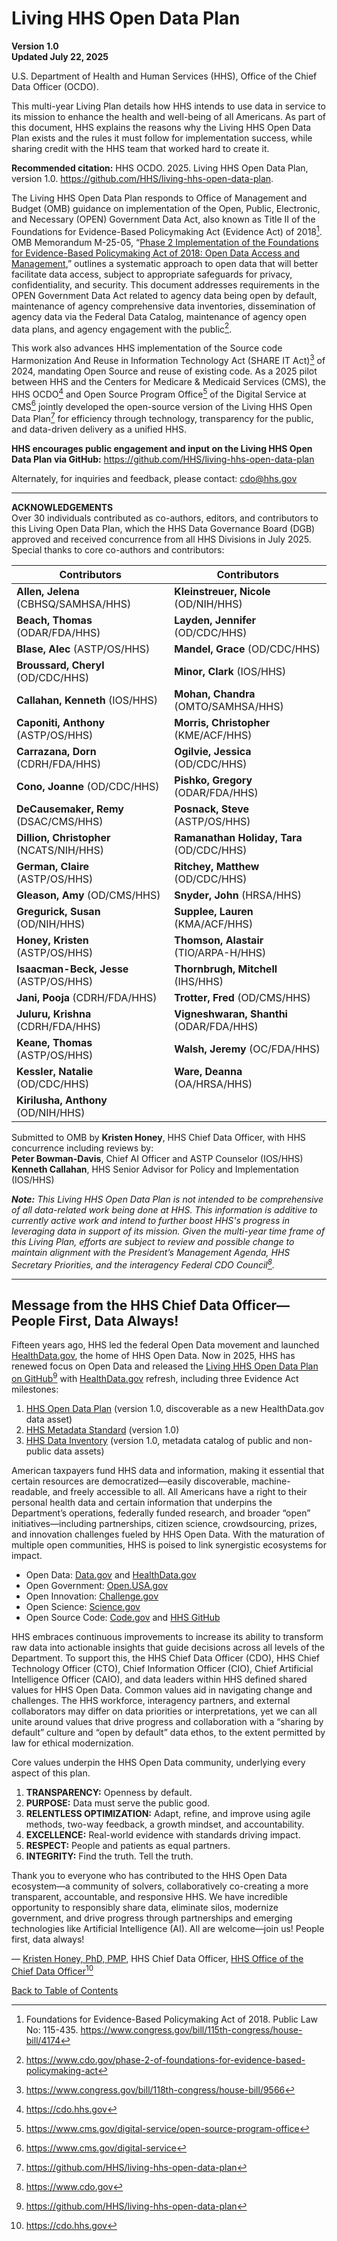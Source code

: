 # Living HHS Open Data Plan

**Version 1.0**  
**Updated July 22, 2025**  

U.S. Department of Health and Human Services (HHS), Office of the Chief Data Officer (OCDO).  

This multi-year Living Plan details how HHS intends to use data in service to its mission to enhance the health and well-being of all Americans. As part of this document, HHS explains the reasons why the Living HHS Open Data Plan exists and the rules it must follow for implementation success, while sharing credit with the HHS team that worked hard to create it.  

**Recommended citation:** HHS OCDO. 2025. Living HHS Open Data Plan, version 1.0. <https://github.com/HHS/living-hhs-open-data-plan>.  

The Living HHS Open Data Plan responds to Office of Management and Budget (OMB) guidance on implementation of the Open, Public, Electronic, and Necessary (OPEN) Government Data Act, also known as Title II of the Foundations for Evidence-Based Policymaking Act (Evidence Act) of 2018[^1]. OMB Memorandum M-25-05, “[Phase 2 Implementation of the Foundations for Evidence-Based Policymaking Act of 2018: Open Data Access and Management](https://www.whitehouse.gov/wp-content/uploads/2025/01/M-25-05-Phase-2-Implementation-of-the-Foundations-for-Evidence-Based-Policymaking-Act-of-2018-Open-Government-Data-Access-and-Management-Guidance.pdf),” outlines a systematic approach to open data that will better facilitate data access, subject to appropriate safeguards for privacy, confidentiality, and security. This document addresses requirements in the OPEN Government Data Act related to agency data being open by default, maintenance of agency comprehensive data inventories, dissemination of agency data via the Federal Data Catalog, maintenance of agency open data plans, and agency engagement with the public[^2].  

[^1]: Foundations for Evidence-Based Policymaking Act of 2018. Public Law No: 115-435. <https://www.congress.gov/bill/115th-congress/house-bill/4174>
[^2]: <https://www.cdo.gov/phase-2-of-foundations-for-evidence-based-policymaking-act>

This work also advances HHS implementation of the Source code Harmonization And Reuse in Information Technology Act (SHARE IT Act)[^3] of 2024, mandating Open Source and reuse of existing code. As a 2025 pilot between HHS and the Centers for Medicare & Medicaid Services (CMS), the HHS OCDO[^4] and Open Source Program Office[^5] of the Digital Service at CMS[^6] jointly developed the open-source version of the Living HHS Open Data Plan[^7] for efficiency through technology, transparency for the public, and data-driven delivery as a unified HHS.  

[^3]: <https://www.congress.gov/bill/118th-congress/house-bill/9566>
[^4]: <https://cdo.hhs.gov>
[^5]: <https://www.cms.gov/digital-service/open-source-program-office>
[^6]: <https://www.cms.gov/digital-service>
[^7]: <https://github.com/HHS/living-hhs-open-data-plan>

**HHS encourages public engagement and input on the Living HHS Open Data Plan via GitHub:** <https://github.com/HHS/living-hhs-open-data-plan>  

Alternately, for inquiries and feedback, please contact: [cdo@hhs.gov](mailto:cdo@hhs.gov)  

---

**ACKNOWLEDGEMENTS**  
Over 30 individuals contributed as co-authors, editors, and contributors to this Living Open Data Plan, which the HHS Data Governance Board (DGB) approved and received concurrence from all HHS Divisions in July 2025. Special thanks to core co-authors and contributors:

| **Contributors**                     | **Contributors**                      |
|--------------------------------------|---------------------------------------|
| **Allen, Jelena** (CBHSQ/SAMHSA/HHS) | **Kleinstreuer, Nicole** (OD/NIH/HHS) |
| **Beach, Thomas** (ODAR/FDA/HHS) | **Layden, Jennifer** (OD/CDC/HHS) |
| **Blase, Alec** (ASTP/OS/HHS) | **Mandel, Grace** (OD/CDC/HHS) |
| **Broussard, Cheryl** (OD/CDC/HHS) | **Minor, Clark** (IOS/HHS) |
| **Callahan, Kenneth** (IOS/HHS) | **Mohan, Chandra** (OMTO/SAMHSA/HHS) |
| **Caponiti, Anthony** (ASTP/OS/HHS) | **Morris, Christopher** (KME/ACF/HHS) |
| **Carrazana, Dorn** (CDRH/FDA/HHS) | **Ogilvie, Jessica** (OD/CDC/HHS) |
| **Cono, Joanne** (OD/CDC/HHS) | **Pishko, Gregory** (ODAR/FDA/HHS) |
| **DeCausemaker, Remy** (DSAC/CMS/HHS) | **Posnack, Steve** (ASTP/OS/HHS) |
| **Dillion, Christopher** (NCATS/NIH/HHS) | **Ramanathan Holiday, Tara** (OD/CDC/HHS) |
| **German, Claire** (ASTP/OS/HHS) | **Ritchey, Matthew** (OD/CDC/HHS) |
| **Gleason, Amy** (OD/CMS/HHS) | **Snyder, John** (HRSA/HHS) |
| **Gregurick, Susan** (OD/NIH/HHS) | **Supplee, Lauren** (KMA/ACF/HHS) |
| **Honey, Kristen** (ASTP/OS/HHS) | **Thomson, Alastair** (TIO/ARPA-H/HHS) |
| **Isaacman-Beck, Jesse** (ASTP/OS/HHS) | **Thornbrugh, Mitchell** (IHS/HHS) |
| **Jani, Pooja** (CDRH/FDA/HHS) | **Trotter, Fred** (OD/CMS/HHS) |
| **Juluru, Krishna** (CDRH/FDA/HHS) | **Vigneshwaran, Shanthi** (ODAR/FDA/HHS) |
| **Keane, Thomas** (ASTP/OS/HHS) | **Walsh, Jeremy** (OC/FDA/HHS) |
| **Kessler, Natalie** (OD/CDC/HHS) | **Ware, Deanna** (OA/HRSA/HHS) |
| **Kirilusha, Anthony** (OD/NIH/HHS) |  |

Submitted to OMB by **Kristen Honey**, HHS Chief Data Officer, with HHS concurrence including reviews by:  
**Peter Bowman-Davis**, Chief AI Officer and ASTP Counselor (IOS/HHS)  
**Kenneth Callahan**, HHS Senior Advisor for Policy and Implementation (IOS/HHS)


_**Note:** This Living HHS Open Data Plan is not intended to be comprehensive of all data-related work being done at HHS. This information is additive to currently active work and intend to further boost HHS's progress in leveraging data in support of its mission. Given the multi-year time frame of this Living Plan, efforts are subject to review and possible change to maintain alignment with the President’s Management Agenda, HHS Secretary Priorities, and the interagency Federal CDO Council[^8]._

[^8]: <https://www.cdo.gov>

---
## Message from the HHS Chief Data Officer—People First, Data Always!

Fifteen years ago, HHS led the federal Open Data movement and launched [HealthData.gov](https://healthdata.gov/), the home of HHS Open Data. Now in 2025, HHS has renewed focus on Open Data and released the [Living HHS Open Data Plan on GitHub](https://github.com/HHS/living-hhs-open-data-plan)[^9] with [HealthData.gov](https://healthdata.gov/) refresh, including three Evidence Act milestones:  

[^9]: <https://github.com/HHS/living-hhs-open-data-plan>

1. [HHS Open Data Plan](https://healthdata.gov/HHS/HHS-Open-Data-Plan/m9xc-txya) (version 1.0, discoverable as a new HealthData.gov data asset)  
2. [HHS Metadata Standard](https://healthdata.gov/HHS/HHS-Data-Inventory/kaw8-4tez) (version 1.0)  
3. [HHS Data Inventory](https://healthdata.gov/HHS/HHS-Data-Inventory/kaw8-4tez) (version 1.0, metadata catalog of public and non-public data assets)  

American taxpayers fund HHS data and information, making it essential that certain resources are democratized—easily discoverable, machine-readable, and freely accessible to all. All Americans have a right to their personal health data and certain information that underpins the Department’s operations, federally funded research, and broader “open” initiatives—including partnerships, citizen science, crowdsourcing, prizes, and innovation challenges fueled by HHS Open Data. With the maturation of multiple open communities, HHS is poised to link synergistic ecosystems for impact.  
 
* Open Data: [Data.gov](https://data.gov/) and [HealthData.gov](https://healthdata.gov/)  
* Open Government: [Open.USA.gov](https://www.gsa.gov/governmentwide-initiatives/us-open-government)  
* Open Innovation: [Challenge.gov](https://challenge.gov/)  
* Open Science: [Science.gov](https://www.science.gov/)  
* Open Source Code: [Code.gov](https://code.gov/) and [HHS GitHub](https://github.com/HHS)

HHS embraces continuous improvements to increase its ability to transform raw data into actionable insights that guide decisions across all levels of the Department. To support this, the HHS Chief Data Officer (CDO), HHS Chief Technology Officer (CTO), Chief Information Officer (CIO), Chief Artificial Intelligence Officer (CAIO), and data leaders within HHS defined shared values for HHS Open Data. Common values aid in navigating change and challenges. The HHS workforce, interagency partners, and external collaborators may differ on data priorities or interpretations, yet we can all unite around values that drive progress and collaboration with a “sharing by default” culture and “open by default” data ethos, to the extent permitted by law for ethical modernization.

Core values underpin the HHS Open Data community, underlying every aspect of this plan.  
1. **TRANSPARENCY:** Openness by default.  
2. **PURPOSE:** Data must serve the public good.  
3. **RELENTLESS OPTIMIZATION:** Adapt, refine, and improve using agile methods, two-way feedback, a growth mindset, and accountability.  
4. **EXCELLENCE:** Real-world evidence with standards driving impact.  
5. **RESPECT:** People and patients as equal partners.  
6. **INTEGRITY:** Find the truth. Tell the truth.

Thank you to everyone who has contributed to the HHS Open Data ecosystem—a community of solvers, collaboratively co-creating a more transparent, accountable, and responsive HHS. We have incredible opportunity to responsibly share data, eliminate silos, modernize government, and drive progress through partnerships and emerging technologies like Artificial Intelligence (AI). All are welcome—join us! People first, data always!


&mdash; [Kristen Honey, PhD, PMP](https://www.healthit.gov/leadership/kristen-honey), HHS Chief Data Officer, [HHS Office of the Chief Data Officer](https://cdo.hhs.gov/s/)[^10]

[^10]: <https://cdo.hhs.gov>

[Back to Table of Contents](#table-of-contents)
